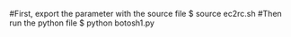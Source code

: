 #First, export the parameter with the source file
$ source ec2rc.sh
#Then run the python file
$ python botosh1.py
